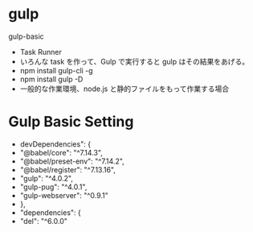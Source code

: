 # gulp

gulp-basic

- Task Runner
- いろんな task を作って、Gulp で実行すると gulp はその結果をあげる。
- npm install gulp-cli -g
- npm install gulp -D
- 一般的な作業環境、node.js と静的ファイルをもって作業する場合

# Gulp Basic Setting

- devDependencies": {
- "@babel/core": "^7.14.3",
- "@babel/preset-env": "^7.14.2",
- "@babel/register": "^7.13.16",
- "gulp": "^4.0.2",
- "gulp-pug": "^4.0.1",
- "gulp-webserver": "^0.9.1"
- },
- "dependencies": {
- "del": "^6.0.0"
